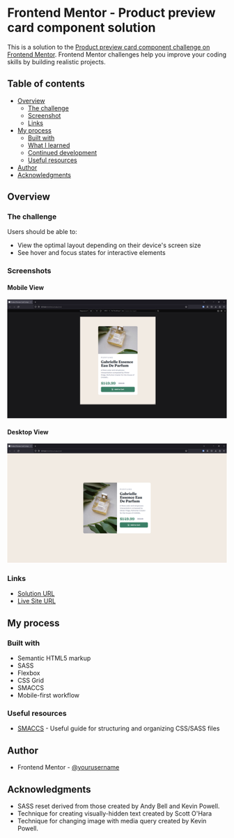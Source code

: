 # Frontend Mentor - Product preview card component solution

This is a solution to the [Product preview card component challenge on Frontend Mentor](https://www.frontendmentor.io/challenges/product-preview-card-component-GO7UmttRfa). Frontend Mentor challenges help you improve your coding skills by building realistic projects. 

## Table of contents

- [Overview](#overview)
  - [The challenge](#the-challenge)
  - [Screenshot](#screenshots)
  - [Links](#links)
- [My process](#my-process)
  - [Built with](#built-with)
  - [What I learned](#what-i-learned)
  - [Continued development](#continued-development)
  - [Useful resources](#useful-resources)
- [Author](#author)
- [Acknowledgments](#acknowledgments)

## Overview

### The challenge

Users should be able to:

- View the optimal layout depending on their device's screen size
- See hover and focus states for interactive elements

### Screenshots

#### Mobile View

![](screenshot-mobile.png)

#### Desktop View

![](screenshot-desktop.png)



### Links

- [Solution URL](https://github.com/SuperSonic57/FEM_ProductPreviewCardComponent)
- [Live Site URL](https://supersonic57.github.io/FEM_ProductPreviewCardComponent/)

## My process

### Built with

- Semantic HTML5 markup
- SASS
- Flexbox
- CSS Grid
- SMACCS
- Mobile-first workflow

### Useful resources

- [SMACCS](https://smacss.com/) - Useful guide for structuring and organizing CSS/SASS files

## Author

- Frontend Mentor - [@yourusername](https://www.frontendmentor.io/profile/yourusername)

## Acknowledgments

- SASS reset derived from those created by Andy Bell and Kevin Powell.
- Technique for creating visually-hidden text created by Scott O'Hara
- Technique for changing image with media query created by Kevin Powell.